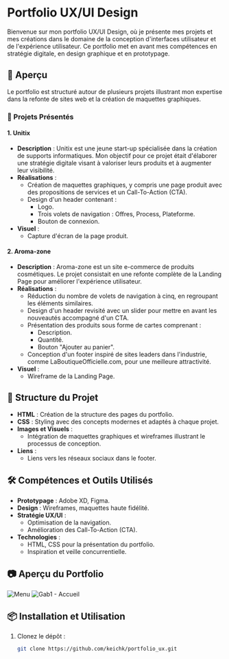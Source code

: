 # Portfolio UX/UI Design

Bienvenue sur mon portfolio UX/UI Design, où je présente mes projets et mes créations dans le domaine de la conception d'interfaces utilisateur et de l'expérience utilisateur. Ce portfolio met en avant mes compétences en stratégie digitale, en design graphique et en prototypage.

## 🚀 Aperçu

Le portfolio est structuré autour de plusieurs projets illustrant mon expertise dans la refonte de sites web et la création de maquettes graphiques.

### 🎨 Projets Présentés

#### 1. **Unitix**
- **Description** : 
  Unitix est une jeune start-up spécialisée dans la création de supports informatiques. Mon objectif pour ce projet était d'élaborer une stratégie digitale visant à valoriser leurs produits et à augmenter leur visibilité.
- **Réalisations** :
  - Création de maquettes graphiques, y compris une page produit avec des propositions de services et un Call-To-Action (CTA).
  - Design d'un header contenant :
    - Logo.
    - Trois volets de navigation : Offres, Process, Plateforme.
    - Bouton de connexion.
- **Visuel** : 
  - Capture d'écran de la page produit.

#### 2. **Aroma-zone**
- **Description** : 
  Aroma-zone est un site e-commerce de produits cosmétiques. Le projet consistait en une refonte complète de la Landing Page pour améliorer l'expérience utilisateur.
- **Réalisations** :
  - Réduction du nombre de volets de navigation à cinq, en regroupant les éléments similaires.
  - Design d'un header revisité avec un slider pour mettre en avant les nouveautés accompagné d'un CTA.
  - Présentation des produits sous forme de cartes comprenant :
    - Description.
    - Quantité.
    - Bouton "Ajouter au panier".
  - Conception d'un footer inspiré de sites leaders dans l'industrie, comme LaBoutiqueOfficielle.com, pour une meilleure attractivité.
- **Visuel** : 
  - Wireframe de la Landing Page.

## 📄 Structure du Projet

- **HTML** : Création de la structure des pages du portfolio.
- **CSS** : Styling avec des concepts modernes et adaptés à chaque projet.
- **Images et Visuels** :
  - Intégration de maquettes graphiques et wireframes illustrant le processus de conception.
- **Liens** :
  - Liens vers les réseaux sociaux dans le footer.

## 🛠️ Compétences et Outils Utilisés

- **Prototypage** : Adobe XD, Figma.
- **Design** : Wireframes, maquettes haute fidélité.
- **Stratégie UX/UI** :
  - Optimisation de la navigation.
  - Amélioration des Call-To-Action (CTA).
- **Technologies** :
  - HTML, CSS pour la présentation du portfolio.
  - Inspiration et veille concurrentielle.

## 📷 Aperçu du Portfolio
![Menu](https://github.com/user-attachments/assets/33a0b4cd-7b9a-4386-8f70-44b68fc57cd3)
![Gab1 - Accueil](https://github.com/user-attachments/assets/5982fdf9-0899-4ac7-bf54-f14da2f160d2)

## 📦 Installation et Utilisation

1. Clonez le dépôt :
   ```bash
   git clone https://github.com/keichk/portfolio_ux.git 

